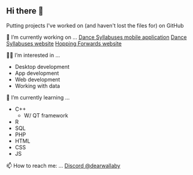 ## Hi there 👋

Putting projects I've worked on (and haven't lost the files for) on GitHub

🔭 I’m currently working on ...
[Dance Syllabuses mobile application](https://github.com/ProjectsKoryHasWorkedOn/DanceSyllabusesApp_2024)
[Dance Syllabuses website](https://dancesyllabuses.com)
[Hopping Forwards website](https://hoppingforwards.com/)

👨‍💻 I’m interested in ...
* Desktop development
* App development
* Web development
* Working with data

🌱 I’m currently learning ...
* C++
  * W/ QT framework
* R 
* SQL
* PHP
* HTML
* CSS
* JS

📫 How to reach me: ...
[Discord @dearwallaby](https://discord.com/users/users/351352351870943233)
